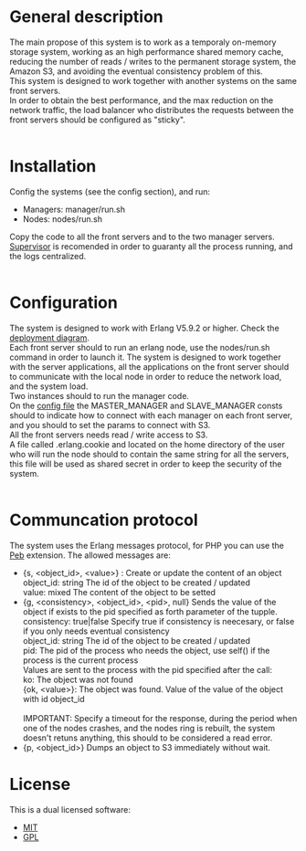 # General description
The main propose of this system is to work as a temporaly on-memory storage system, working as an high performance shared memory cache, reducing the number of reads / writes to the permanent storage system, the Amazon S3, and avoiding the eventual consistency problem of this.<br />
This system is designed to work together with another systems on the same front servers.<br />
In order to obtain the best performance, and the max reduction on the network traffic, the load balancer who distributes the requests between the front servers should be configured as "sticky".<br />
<br/>
# Installation
Config the systems (see the config section), and run:<br />
* Managers: manager/run.sh
* Nodes: nodes/run.sh

Copy the code to all the front servers and to the two manager servers.<br />
[Supervisor](http://pypi.python.org/pypi/supervisor) is recomended in order to guaranty all the process running, and the logs centralized.<br />
<br />
# Configuration
The system is designed to work with Erlang V5.9.2 or higher. Check the [deployment diagram](https://github.com/alonsovidales/Brain/blob/master/docs/brain_deployment_diagram.png).<br />
Each front server should to run an erlang node, use the nodes/run.sh command in order to launch it. The system is designed to work together with the server applications, all the applications on the front server should to communicate with the local node in order to reduce the network load, and the system load.<br />
Two instances should to run the manager code.<br />
On the [config file](https://github.com/alonsovidales/Brain/blob/master/shared/config.hrl) the MASTER_MANAGER and SLAVE_MANAGER consts should to indicate how to connect with each manager on each front server, and you should to set the params to connect with S3.<br />
All the front servers needs read / write access to S3.<br />
A file called .erlang.cookie  and located on the home directory of the user who will run the node should to contain the same string for all the servers, this file will be used as shared secret in order to keep the security of the system.<br />
<br />
# Communcation protocol
The system uses the Erlang messages protocol, for PHP you can use the [Peb](http://code.google.com/p/mypeb/) extension. The allowed messages are:<br />
* {s, &lt;object_id&gt;, &lt;value&gt;} :
    Create or update the content of an object<br />
        object_id: string The id of the object to be created / updated<br />
        value: mixed The content of the object to be setted
* {g, &lt;consistency&gt;, &lt;object_id&gt;, &lt;pid&gt;, null}
    Sends the value of the object if exists to the pid specified as forth parameter of the tupple.<br />
        consistency: true|false Specify true if consistency is neecesary, or false if you only needs eventual consistency<br />
        object_id: string The id of the object to be created / updated<br/>
        pid: The pid of the process who needs the object, use self() if the process is the current process<br />
    Values are sent to the process with the pid specified after the call:<br />
        ko: The object was not found<br />
        {ok, &lt;value&gt;}: The object was found. Value of the value of the object with id object_id<br />
    <br />
    IMPORTANT: Specify a timeout for the response, during the period when one of the nodes crashes, and the nodes ring is rebuilt, the system doesn't retuns anything, this should to be considered a read error.<br />
* {p, &lt;object_id&gt;}
    Dumps an object to S3 immediately without wait.<br />

# License
This is a dual licensed software:<br />
* [MIT](http://opensource.org/licenses/MIT)
* [GPL](http://www.gnu.org/licenses/gpl.html)

